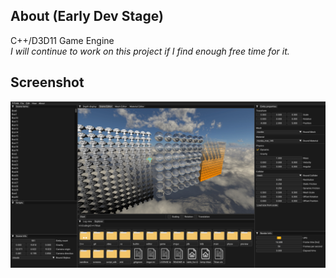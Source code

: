 ## About (Early Dev Stage)
C++/D3D11 Game Engine  
*I will continue to work on this project if I find enough free time for it.*

## Screenshot
![](screen.png)
